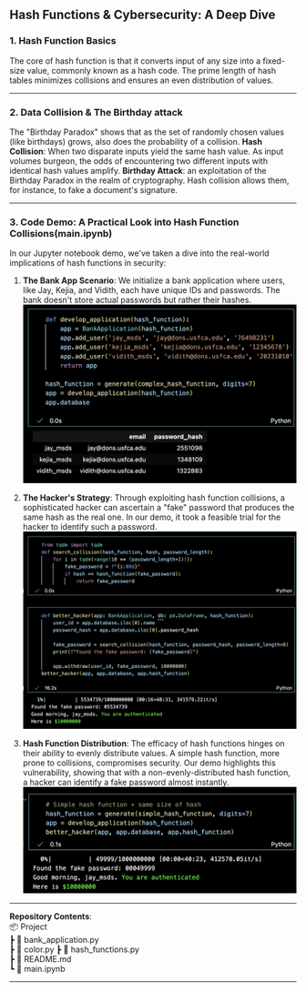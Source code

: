 ## **Hash Functions & Cybersecurity: A Deep Dive**

### **1. Hash Function Basics**
The core of hash function is that it converts input of any size into a fixed-size value, commonly known as a hash code. The prime length of hash tables minimizes collisions and ensures an even distribution of values. 

---
### **2. Data Collision & The Birthday attack**
The "Birthday Paradox" shows that as the set of randomly chosen values (like birthdays) grows, also does the probability of a collision.
**Hash Collision**: When two disparate inputs yield the same hash value. As input volumes burgeon, the odds of encountering two different inputs with identical hash values amplify.
**Birthday Attack**: an exploitation of the Birthday Paradox in the realm of cryptography. Hash collision allows them, for instance, to fake a document's signature.

---

### **3. Code Demo: A Practical Look into Hash Function Collisions(main.ipynb)**

In our Jupyter notebook demo, we've taken a dive into the real-world implications of hash functions in security:
1. **The Bank App Scenario**: We initialize a bank application where users, like Jay, Kejia, and Vidith, each have unique IDs and passwords. The bank doesn't store actual passwords but rather their hashes.
![](images/image1.png)

2. **The Hacker's Strategy**: Through exploiting hash function collisions, a sophisticated hacker can ascertain a "fake" password that produces the same hash as the real one. In our demo, it took a feasible trial for the hacker to identify such a password.
![](images/image2.png)


3. **Hash Function Distribution**: The efficacy of hash functions hinges on their ability to evenly distribute values. A simple hash function, more prone to collisions, compromises security. Our demo highlights this vulnerability, showing that with a non-evenly-distributed hash function, a hacker can identify a fake password almost instantly.
![](images/image3.png)

---

**Repository Contents**:  
📦 Project  
┣ 📜 bank_application.py  
┣ 📜 color.py 
┣ 📜 hash_functions.py  
┣ 📜 README.md  
┗ 📜 main.ipynb  

---